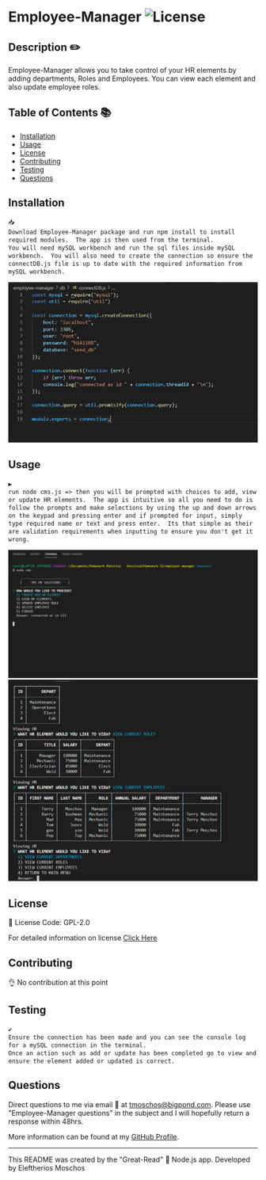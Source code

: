 # Employee-Manager ![License](https://img.shields.io/static/v1?label=Licesne&message=GPL-2.0&color=green)
  

  ## Description ✏️
  
  Employee-Manager allows you to take control of your HR elements by adding departments, Roles and Employees.  You can view each element and also update employee roles.
  
  ## Table of Contents 📚
  
  * [Installation](#installation)
  * [Usage](#usage)
  * [License](#license)
  * [Contributing](#Contributing)
  * [Testing](#Testing)
  * [Questions](#Questions)
  
  ## Installation 

  ```
  📥 
  Download Employee-Manager package and run npm install to install required modules.  The app is then used from the terminal.
  You will need mySQL workbench and run the sql files inside mySQL workbench.  You will also need to create the connection so ensure the connectDB.js file is up to date with the required information from mySQL workbench.
  ```
 ![update connectDB info](./Assets/connectDBinfo.PNG)

  ## Usage 

  ```
  ▶️ 
  run node cms.js => then you will be prompted with choices to add, view or update HR elements.  The app is intuitive so all you need to do is follow the prompts and make selections by using the up and down arrows on the keypad and pressing enter and if prompted for input, simply type required name or text and press enter.  Its that simple as their are validation requirements when inputting to ensure you don't get it wrong.
  ```
 ![CMS in Action](./Assets/cmsStart.PNG)
 ![CMS in Action](./Assets/allHRView.PNG)
  ## License 
  
  📜 License Code: GPL-2.0

  For detailed information on license [Click Here](https://opensource.org/licenses/GPL-2.0)
  
  ## Contributing
  
  👌 No contribution at this point
  
  ## Testing 

  ```
  ✔️ 
  Ensure the connection has been made and you can see the console log for a mySQL connection in the terminal.
  Once an action such as add or update has been completed go to view and ensure the element added or updated is correct.
  ```

  ## Questions 
  
  Direct questions to me via email 📧 at [tmoschos@bigpond.com](tmoschos@bigpond.com).  Please use "Employee-Manager questions" in the subject and I will hopefully return a response within 48hrs.

  More information can be found at my [GitHub Profile](https://github.com/emoschos).
  
---
This README was created by the "Great-Read" 📝 Node.js app.  Developed by Eleftherios Moschos
